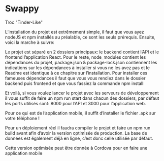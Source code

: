 # Swappy
Troc "Tinder-Like"


L’installation du projet est extrêmement simple, il faut que vous ayez nodeJS et npm installés au préalable, ce sont les seuls prérequis. Ensuite, voici la marche à suivre:

Le projet est séparé en 2 dossiers principaux: le backend contient l’API et le frontend l’application React. 
Pour le reste, node_modules contient les dépendances du projet, package.json & package-lock.json contiennent les indications sur les dépendances à installer si vous ne les avez pas et le Readme est identique à ce chapitre sur l’installation.
Pour installer ces fameuses dépendances il faut que vous vous rendiez dans le dossier backend puis frontend et que vous fassiez la commande npm install

Et voilà, si vous voulez lancer le projet avec les serveurs de développement il vous suffit de faire un npm run start dans chacun des dossiers, par défaut les ports utilisés sont: 8000 pour l’API et 3000 pour l’application web. 

Pour ce qui est de l’application mobile, il suffit d’installer le fichier .apk sur votre téléphone !

Pour un déploiement réel il faudra compiler le projet et faire un npm run build avant afin d’avoir la version optimisée de production. La base de données est également déjà en ligne, c’est donc celle utilisée par défaut. 

Cette version optimisée peut être donnée à Cordova pour en faire une application mobile

